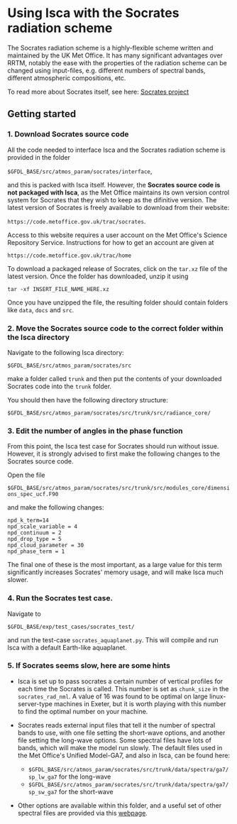 # Using Isca with the Socrates radiation scheme

The Socrates radiation scheme is a highly-flexible scheme written and maintained by the UK Met Office. It has many significant advantages over RRTM, notably the ease with the properties of the radiation scheme can be changed using input-files, e.g. different numbers of spectral bands, different atmospheric compositions, etc. 

To read more about Socrates itself, see here:
[Socrates project](https://code.metoffice.gov.uk/trac/socrates)


## Getting started

### 1. Download Socrates source code

All the code needed to interface Isca and the Socrates radiation scheme is provided in the folder 

`$GFDL_BASE/src/atmos_param/socrates/interface`,

and this is packed with Isca itself. However, the **Socrates source code is not packaged with Isca**, as the Met Office maintains its own version control system for Socrates that they wish to keep as the difinitive version. The latest version of Socrates is freely available to download from their website:

`https://code.metoffice.gov.uk/trac/socrates`.

Access to this website requires a user account on the Met Office's Science Repository Service. Instructions for how to get an account are given at 

`https://code.metoffice.gov.uk/trac/home`

To download a packaged release of Socrates, click on the `tar.xz` file of the latest version. Once the folder has downloaded, unzip it using

`tar -xf INSERT_FILE_NAME_HERE.xz`

Once you have unzipped the file, the resulting folder should contain folders like `data`, `docs` and `src`. 

### 2. Move the Socrates source code to the correct folder within the Isca directory

Navigate to the following Isca directory:

`$GFDL_BASE/src/atmos_param/socrates/src`

make a folder called `trunk` and then put the contents of your downloaded Socrates code into the `trunk` folder.

You should then have the following directory structure:

`$GFDL_BASE/src/atmos_param/socrates/src/trunk/src/radiance_core/`

### 3. Edit the number of angles in the phase function

From this point, the Isca test case for Socrates should run without issue. However, it is strongly advised to first make the following changes to the Socrates source code.

Open the file

`$GFDL_BASE/src/atmos_param/socrates/src/trunk/src/modules_core/dimensions_spec_ucf.F90`

and make the following changes:

```
npd_k_term=14
npd_scale_variable = 4
npd_continuum = 2
npd_drop_type = 5
npd_cloud_parameter = 30
npd_phase_term = 1
```

The final one of these is the most important, as a large value for this term significantly increases Socrates' memory usage, and will make Isca much slower. 

### 4. Run the Socrates test case.

Navigate to 

`$GFDL_BASE/exp/test_cases/socrates_test/` 

and run the test-case `socrates_aquaplanet.py`. This will compile and run Isca with a default Earth-like aquaplanet.


### 5. If Socrates seems slow, here are some hints

* Isca is set up to pass socrates a certain number of vertical profiles for each time the Socrates is called. This number is set as `chunk_size` in the `socrates_rad_nml`. A value of 16 was found to be optimal on large linux-server-type machines in Exeter, but it is worth playing with this number to find the optimal number on your machine.

* Socrates reads external input files that tell it the number of spectral bands to use, with one file setting the short-wave options, and another file setting the long-wave options. Some spectral files have lots of bands, which will make the model run slowly. The default files used in the Met Office's Unified Model-GA7, and also in Isca, can be found here:
	* `$GFDL_BASE/src/atmos_param/socrates/src/trunk/data/spectra/ga7/sp_lw_ga7` for the long-wave
	* `$GFDL_BASE/src/atmos_param/socrates/src/trunk/data/spectra/ga7/sp_sw_ga7` for the short-wave
* Other options are available within this folder, and a useful set of other spectral files are provided via this [webpage](https://simplex.giss.nasa.gov/gcm/ROCKE-3D/).


	
